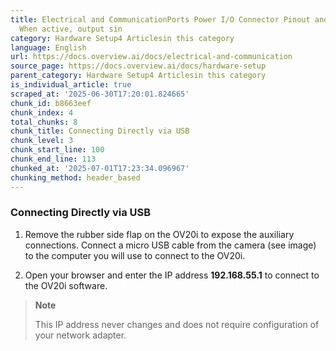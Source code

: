 ```yaml
---
title: Electrical and CommunicationPorts Power I/O Connector Pinout and Wiring Note
  When active, output sin
category: Hardware Setup4 Articlesin this category
language: English
url: https://docs.overview.ai/docs/electrical-and-communication
source_page: https://docs.overview.ai/docs/hardware-setup
parent_category: Hardware Setup4 Articlesin this category
is_individual_article: true
scraped_at: '2025-06-30T17:20:01.824665'
chunk_id: b8663eef
chunk_index: 4
total_chunks: 8
chunk_title: Connecting Directly via USB
chunk_level: 3
chunk_start_line: 100
chunk_end_line: 113
chunked_at: '2025-07-01T17:23:34.096967'
chunking_method: header_based
---
```


### Connecting Directly via USB

  1. Remove the rubber side flap on the OV20i to expose the auxiliary connections. Connect a micro USB cable from the camera \(see image\) to the computer you will use to connect to the OV20i.

  2. Open your browser and enter the IP address **192.168.55.1** to connect to the OV20i software.

> **Note**
> 
> This IP address never changes and does not require configuration of your network adapter.



